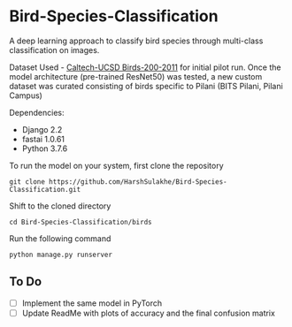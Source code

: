 # Bird-Species-Classification
A deep learning approach to classify bird species through multi-class classification on images.

Dataset Used - [Caltech-UCSD Birds-200-2011](http://www.vision.caltech.edu/visipedia/CUB-200-2011.html) for initial pilot run.
Once the model architecture (pre-trained ResNet50) was tested, a new custom dataset was curated consisting of birds specific to Pilani (BITS Pilani, Pilani Campus)

Dependencies:
* Django 2.2
* fastai 1.0.61
* Python 3.7.6


To run the model on your system, first clone the repository
```
git clone https://github.com/HarshSulakhe/Bird-Species-Classification.git
```

Shift to the cloned directory
```
cd Bird-Species-Classification/birds
```

Run the following command
```
python manage.py runserver
```


## To Do
- [ ] Implement the same model in PyTorch
- [ ] Update ReadMe with plots of accuracy and the final confusion matrix
